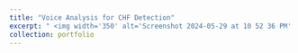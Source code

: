 ```yaml
---
title: "Voice Analysis for CHF Detection"
excerpt: " <img width='350' alt='Screenshot 2024-05-29 at 10 52 36 PM' src='https://github.com/MiladSoleymani/Milad-Soleymani/assets/78655282/2147d685-3721-47cc-a219-1c9de8222213'> <br/> <br/> Working on a groundbreaking research initiative focused on the use of voice <br/> recognition for chronic heart failure (CHF) phenotyping. <br/> [KeyLead Health](https://www.keyleadhealth.com/), Australia"
collection: portfolio
---
```


